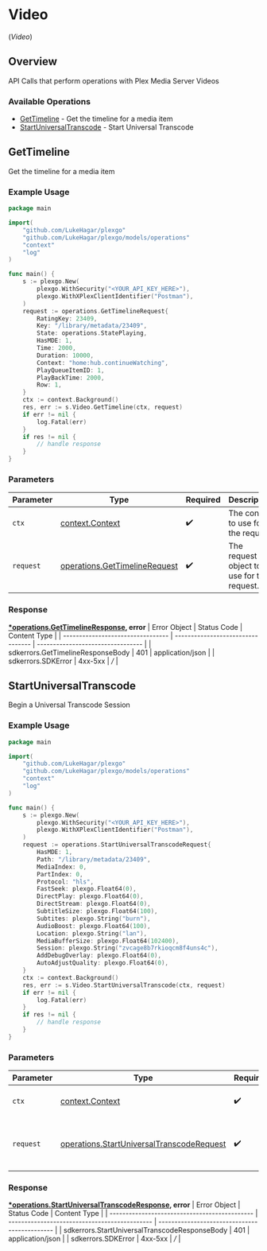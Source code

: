 # Video
(*Video*)

## Overview

API Calls that perform operations with Plex Media Server Videos


### Available Operations

* [GetTimeline](#gettimeline) - Get the timeline for a media item
* [StartUniversalTranscode](#startuniversaltranscode) - Start Universal Transcode

## GetTimeline

Get the timeline for a media item

### Example Usage

```go
package main

import(
	"github.com/LukeHagar/plexgo"
	"github.com/LukeHagar/plexgo/models/operations"
	"context"
	"log"
)

func main() {
    s := plexgo.New(
        plexgo.WithSecurity("<YOUR_API_KEY_HERE>"),
        plexgo.WithXPlexClientIdentifier("Postman"),
    )
    request := operations.GetTimelineRequest{
        RatingKey: 23409,
        Key: "/library/metadata/23409",
        State: operations.StatePlaying,
        HasMDE: 1,
        Time: 2000,
        Duration: 10000,
        Context: "home:hub.continueWatching",
        PlayQueueItemID: 1,
        PlayBackTime: 2000,
        Row: 1,
    }
    ctx := context.Background()
    res, err := s.Video.GetTimeline(ctx, request)
    if err != nil {
        log.Fatal(err)
    }
    if res != nil {
        // handle response
    }
}
```

### Parameters

| Parameter                                                                      | Type                                                                           | Required                                                                       | Description                                                                    |
| ------------------------------------------------------------------------------ | ------------------------------------------------------------------------------ | ------------------------------------------------------------------------------ | ------------------------------------------------------------------------------ |
| `ctx`                                                                          | [context.Context](https://pkg.go.dev/context#Context)                          | :heavy_check_mark:                                                             | The context to use for the request.                                            |
| `request`                                                                      | [operations.GetTimelineRequest](../../models/operations/gettimelinerequest.md) | :heavy_check_mark:                                                             | The request object to use for the request.                                     |


### Response

**[*operations.GetTimelineResponse](../../models/operations/gettimelineresponse.md), error**
| Error Object                      | Status Code                       | Content Type                      |
| --------------------------------- | --------------------------------- | --------------------------------- |
| sdkerrors.GetTimelineResponseBody | 401                               | application/json                  |
| sdkerrors.SDKError                | 4xx-5xx                           | */*                               |

## StartUniversalTranscode

Begin a Universal Transcode Session

### Example Usage

```go
package main

import(
	"github.com/LukeHagar/plexgo"
	"github.com/LukeHagar/plexgo/models/operations"
	"context"
	"log"
)

func main() {
    s := plexgo.New(
        plexgo.WithSecurity("<YOUR_API_KEY_HERE>"),
        plexgo.WithXPlexClientIdentifier("Postman"),
    )
    request := operations.StartUniversalTranscodeRequest{
        HasMDE: 1,
        Path: "/library/metadata/23409",
        MediaIndex: 0,
        PartIndex: 0,
        Protocol: "hls",
        FastSeek: plexgo.Float64(0),
        DirectPlay: plexgo.Float64(0),
        DirectStream: plexgo.Float64(0),
        SubtitleSize: plexgo.Float64(100),
        Subtites: plexgo.String("burn"),
        AudioBoost: plexgo.Float64(100),
        Location: plexgo.String("lan"),
        MediaBufferSize: plexgo.Float64(102400),
        Session: plexgo.String("zvcage8b7rkioqcm8f4uns4c"),
        AddDebugOverlay: plexgo.Float64(0),
        AutoAdjustQuality: plexgo.Float64(0),
    }
    ctx := context.Background()
    res, err := s.Video.StartUniversalTranscode(ctx, request)
    if err != nil {
        log.Fatal(err)
    }
    if res != nil {
        // handle response
    }
}
```

### Parameters

| Parameter                                                                                              | Type                                                                                                   | Required                                                                                               | Description                                                                                            |
| ------------------------------------------------------------------------------------------------------ | ------------------------------------------------------------------------------------------------------ | ------------------------------------------------------------------------------------------------------ | ------------------------------------------------------------------------------------------------------ |
| `ctx`                                                                                                  | [context.Context](https://pkg.go.dev/context#Context)                                                  | :heavy_check_mark:                                                                                     | The context to use for the request.                                                                    |
| `request`                                                                                              | [operations.StartUniversalTranscodeRequest](../../models/operations/startuniversaltranscoderequest.md) | :heavy_check_mark:                                                                                     | The request object to use for the request.                                                             |


### Response

**[*operations.StartUniversalTranscodeResponse](../../models/operations/startuniversaltranscoderesponse.md), error**
| Error Object                                  | Status Code                                   | Content Type                                  |
| --------------------------------------------- | --------------------------------------------- | --------------------------------------------- |
| sdkerrors.StartUniversalTranscodeResponseBody | 401                                           | application/json                              |
| sdkerrors.SDKError                            | 4xx-5xx                                       | */*                                           |
